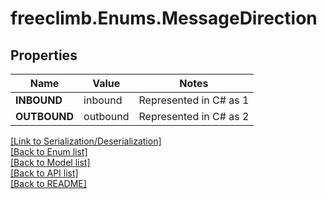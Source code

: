 # freeclimb.Enums.MessageDirection

## Properties

Name | Value | Notes
------------ | ------------- | -------------
**INBOUND** | inbound | Represented in C# as 1
**OUTBOUND** | outbound | Represented in C# as 2


[[Link to Serialization/Deserialization]](../README.md#documentation-for-serialization-deserialization)<br /> 
[[Back to Enum list]](../README.md#documentation-for-enums)<br /> 
[[Back to Model list]](../README.md#documentation-for-models)<br /> 
[[Back to API list]](../README.md#documentation-for-api-endpoints) <br /> 
[[Back to README]](../README.md) <br /> 

